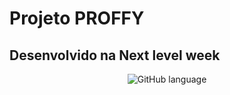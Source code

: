 # Projeto PROFFY
## Desenvolvido na Next level week 


<p align="center">
  <img alt="GitHub language" count https://github.com/LucasGabryellll/NLW-2-Proffy/blob/master/proffy.png>
